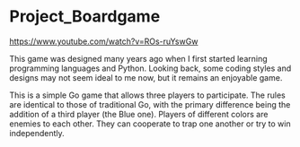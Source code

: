 # Project_Boardgame
https://www.youtube.com/watch?v=ROs-ruYswGw

This game was designed many years ago when I first started learning programming languages and Python. 
Looking back, some coding styles and designs may not seem ideal to me now, but it remains an enjoyable game. 

This is a simple Go game that allows three players to participate. 
The rules are identical to those of traditional Go, with the primary difference being the addition of a third player (the Blue one). 
Players of different colors are enemies to each other. They can cooperate to trap one another or try to win independently.
